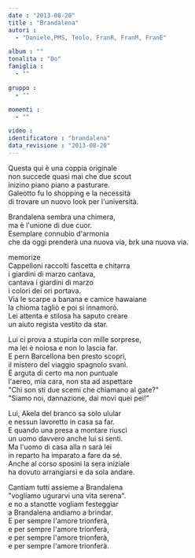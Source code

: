```yaml
---
date : "2013-08-20"
title : "Brandalena"
autori : 
  - "Daniele,PMS, Teolo, FranR, FranM, FranE"

album : ""
tonalita : "Do"
famiglia : 
  - ""

gruppo : 
  - ""

momenti : 
  - ""

video : 
identificatore : "brandalena"
data_revisione : "2013-08-20"
---
```

  
  
  
 Questa qui è una coppia originale   
non succede quasi mai che due scout   
inizino piano piano a pasturare.   
Galeotto fu lo shopping e la necessità   
di trovare un nuovo look per l'università.  
  
  
Brandalena  sembra una chimera,  
ma è l'unione di due cuor.  
Esemplare connubio d'armonia  
che da oggi prenderà  una nuova via, brk  una nuova via.   
  
  
memorize  
Cappelloni raccolti fascetta e chitarra   
i giardini di marzo cantava,  
cantava i giardini di marzo   
i colori dei ori portava.  
Via le scarpe a banana e camice hawaiane   
la chioma tagliò e poi si innamorò.   
Lei attenta e stilosa ha saputo creare   
un aiuto regista vestito da star.  
  
  
Lui ci prova a stupirla con mille sorprese,  
ma lei è noiosa e non lo lascia far.  
E pern Barcellona ben presto scoprì,  
il mistero del viaggio spagnolo svanì.  
È arguta di certo ma non puntuale   
l'aereo, mia cara, non sta ad aspettare  
"Chi son sti due scemi che chiamano al gate?"   
"Siamo noi, dannazione, dai movi quei pei!"  
  
  
Lui, Akela del branco sa solo ulular  
e nessun lavoretto in casa sa far.  
E quando una presa a montare riuscì  
un uomo davvero anche lui si sentì.  
Ma l'uomo di casa alla n sarà lei  
in reparto ha imparato a fare da sé.  
Anche al corso sposini la sera iniziale  
ha dovuto arrangiarsi e da sola andare.  
  
  
Cantiam tutti assieme a Brandalena  
"vogliamo ugurarvi una vita serena".  
e no a stanotte vogliam festeggiar  
a Brandalena andiamo a brindar.  
E per sempre l'amore trionferà,  
e per sempre l'amore trionferà,  
e per sempre l'amore trionferà,  
e per sempre l'amore trionferà.  
  
